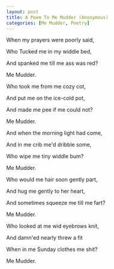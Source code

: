 ```yaml
---
layout: post
title: A Poem To Me Mudder (Anonymous)
categories: [Me Mudder, Poetry]
---
```

When my prayers were poorly said,

Who Tucked me in my widdle bed,

And spanked me till me ass was red?

Me Mudder.

Who took me from me cozy cot,

And put me on the ice-cold pot,

And made me pee if me could not?

Me Mudder.

And when the morning light had come,

And in me crib me'd dribble some,

Who wipe me tiny widdle bum?

Me Mudder.

Who would me hair soon gently part,

And hug me gently to her heart,

And sometimes squeeze me till me fart?

Me Mudder.

Who looked at me wid eyebrows knit,

And damn'ed nearly threw a fit

When in me Sunday clothes me shit?

Me Mudder.